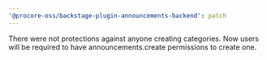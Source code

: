 ```yaml
---
'@procore-oss/backstage-plugin-announcements-backend': patch
---
```


There were not protections against anyone creating categories. Now users will be required to have announcements.create permissions to create one.
